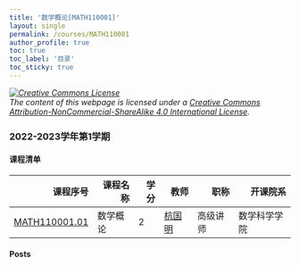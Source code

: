 ```yaml
---
title: '数学概论[MATH110001]'
layout: single
permalink: /courses/MATH110001
author_profile: true
toc: true
toc_label: '目录'
toc_sticky: true
---
```



<div class='notice--warning'>
	<p><i><a rel='license' href='http://creativecommons.org/licenses/by-nc-sa/4.0/'><img alt='Creative Commons License' style='border-width:0' src='https://i.creativecommons.org/l/by-nc-sa/4.0/88x31.png' /></a><br /> The content of this webpage is licensed under a <a rel='license' href='http://creativecommons.org/licenses/by-nc-sa/4.0/'>Creative Commons Attribution-NonCommercial-ShareAlike 4.0 International License</a>.</i></p>
</div>

### 2022-2023学年第1学期


#### 课程清单

<div style='text-align: center;' id='MATH110001_2223F'> <table id='MATH110001_2223F_table'>
  <thead>
    <tr style="text-align: right;">
      <th>课程序号</th>
      <th>课程名称</th>
      <th>学分</th>
      <th>教师</th>
      <th>职称</th>
      <th>开课院系</th>
    </tr>
  </thead>
  <tbody>
    <tr>
      <td><a href='https://fdu-math.github.io/courses/class-id/MATH110001-01'>MATH110001.01</a></td>
      <td>数学概论</td>
      <td>2</td>
      <td><a href='https://fdu-math.github.io/teachers/杭国明'>杭国明</a></td>
      <td>高级讲师</td>
      <td>数学科学学院</td>
    </tr>
  </tbody>
</table></div>

#### Posts